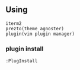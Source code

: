 ## Using
```
iterm2
prezto(theme agnoster)
plugin(vim plugin manager)
```

### plugin install
```
:PlugInstall
```
